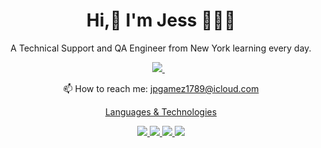<h1 align='center'>
  Hi,👋 I'm Jess 🧑🏻‍💻
</h1>

<p align='center'>
  A Technical Support and QA Engineer from New York learning every day.
</p>

<p align='center'>
  <a href="https://www.linkedin.com/in/alexandresanlim/">
    <img src="https://img.shields.io/badge/linkedin-%230077B5.svg?&style=for-the-badge&logo=linkedin&logoColor=white" />
  </a>&nbsp;&nbsp;
 </p>

 <p align='center'>
  📫 How to reach me: <a href='mailto:jpgamez1789@icloud.com'>jpgamez1789@icloud.com
</p>

<p align='center'>
 Languages & Technologies
<p align='center'>
  <img src="https://img.shields.io/badge/-Python-000?&logo=Python" />
  <img src="https://img.shields.io/badge/-JavaScript-000?&logo=JavaScript" />
  <img src="https://img.shields.io/badge/-React-000?&logo=React" />
  <img src="https://img.shields.io/badge/-Node.js-000?&logo=node.js" />
</p> 
<!---
JGamez17/JGamez17 is a ✨ special ✨ repository because its `README.md` (this file) appears on your GitHub profile.
You can click the Preview link to take a look at your changes.
--->
